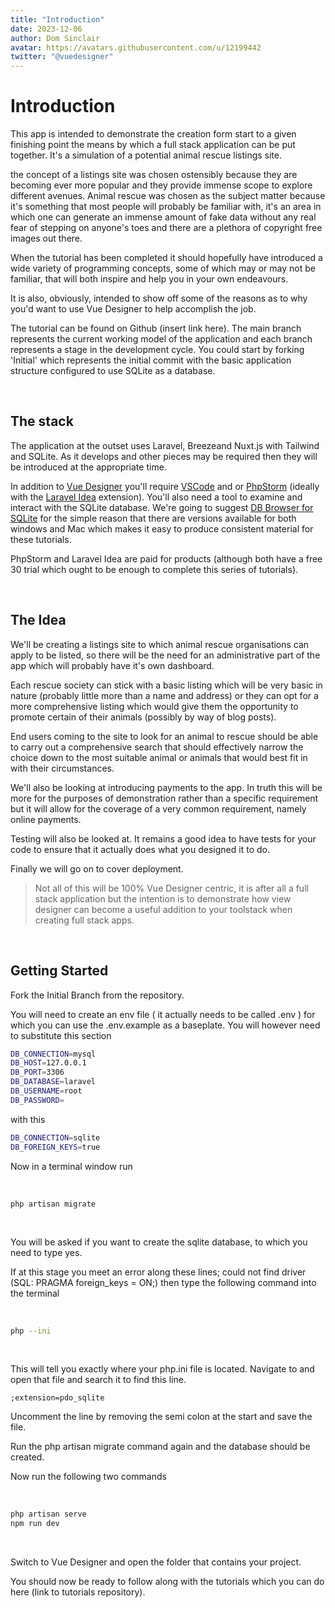 ```yaml
---
title: "Introduction"
date: 2023-12-06
author: Dom Sinclair
avatar: https://avatars.githubusercontent.com/u/12199442
twitter: "@vuedesigner"
---
```


# Introduction

This app is intended to demonstrate the creation form start to a given finishing point the means by which a full stack application can be put together. It's a simulation of a potential animal rescue listings site.

the concept of a listings site was chosen ostensibly because they are becoming ever more popular and they provide immense scope to explore different avenues. Animal rescue was chosen as the subject matter because it's something that most people will probably be familiar with, it's an area in which one can generate an immense amount of fake data without any real fear of stepping on anyone's toes and there are a plethora of copyright free images out there.

When the tutorial has been completed it should hopefully have introduced a wide variety of programming concepts, some of which may or may not be familiar, that will both inspire and help you in your own endeavours.

It is also, obviously, intended to show off some of the reasons as to why you'd want to use Vue Designer to help accomplish the job.

The tutorial can be found on Github (insert link here). The main branch represents the current working model of the application and each branch represents a stage in the development cycle. You could start by forking 'Initial' which represents the initial commit with the basic application structure configured to use SQLite as a database.

<br>

## The stack

The application at the outset uses Laravel, Breezeand Nuxt.js with Tailwind and SQLite. As it develops and other pieces may be required then they will be introduced at the appropriate time.

In addition to [Vue Designer](https://vuedesigner.com/) you'll require [VSCode](https://code.visualstudio.com/) and or [PhpStorm](https://www.jetbrains.com/phpstorm/) (ideally with the [Laravel Idea](https://laravel-idea.com/) extension). You'll also need a tool to examine and interact with the SQLite database. We're going to suggest [DB Browser for SQLite](https://github.com/sqlitebrowser/sqlitebrowser/releases/tag/v3.12.2) for the simple reason that there are versions available for both windows and Mac which makes it easy to produce consistent material for these tutorials.

PhpStorm and Laravel Idea are paid for products (although both have a free 30 trial which ought to be enough to complete this series of tutorials).

<br>

## The Idea

We'll be creating a listings site to which animal rescue organisations can apply to be listed, so there will be the need for an administrative part of the app which will probably have it's own dashboard.

Each rescue society can stick with a basic listing which will be very basic in nature (probably little more than a name and address) or they can opt for a more comprehensive listing which would give them the opportunity to promote certain of their animals (possibly by way of blog posts).

End users coming to the site to look for an animal to rescue should be able to carry out a comprehensive search that should effectively narrow the choice down to the most suitable animal or animals that would best fit in with their circumstances.

We'll also be looking at introducing payments to the app. In truth this will be more for the purposes of demonstration rather than a specific requirement but it will allow for the coverage of a very common requirement, namely online payments.

Testing will also be looked at. It remains a good idea to have tests for your code to ensure that it actually does what you designed it to do.

Finally we will go on to cover deployment.

> Not all of this will be 100% Vue Designer centric, it is after all a full stack application but the intention is to demonstrate how view designer can become a useful addition to your toolstack when creating full stack apps.

<br>

## Getting Started

Fork the Initial Branch from the repository.

You will need to create an env file ( it actually needs to be called .env ) for which you can use the .env.example as a baseplate. You will however need to substitute this section

```bash
DB_CONNECTION=mysql
DB_HOST=127.0.0.1
DB_PORT=3306
DB_DATABASE=laravel
DB_USERNAME=root
DB_PASSWORD=
```

with this

```bash
DB_CONNECTION=sqlite
DB_FOREIGN_KEYS=true
```

Now in a terminal window run

<br>

`php artisan migrate`

<br>

You will be asked if you want to create the sqlite database, to which you need to type yes.

If at this stage you meet an error along these lines; could not find driver (SQL: PRAGMA foreign_keys = ON;) then type the following command into the terminal

<br>

```bash
php --ini
```

<br>

This will tell you exactly where your php.ini file is located. Navigate to and open that file and search it to find this line.

`;extension=pdo_sqlite`

Uncomment the line by removing the semi colon at the start and save the file.

Run the php artisan migrate command again and the database should be created.

Now run the following two commands

<br>

```bash
php artisan serve
npm run dev

```

<br>

Switch to Vue Designer and open the folder that contains your project.

You should now be ready to follow along with the tutorials which you can do here (link to tutorials repository).
